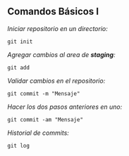 ## Comandos Básicos I

*Iniciar repositorio en un directorio:*
~~~
git init
~~~

*Agregar cambios al area de **staging**:*
~~~
git add
~~~

*Validar cambios en el repositorio:*
~~~
git commit -m "Mensaje"
~~~

*Hacer los dos pasos anteriores en uno:*
~~~
git commit -am "Mensaje"
~~~

*Historial de commits:*
~~~
git log
~~~

